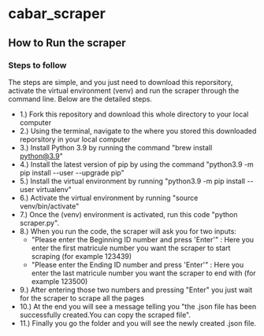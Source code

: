 # cabar_scraper
## How to Run the scraper
### Steps to follow
The steps are simple, and you just need to download this reporsitory, activate the virtual environment (venv) and run the scraper through the command line.
Below are the detailed steps.
- 1.) Fork this repository and download this whole directory to your local computer
- 2.) Using the terminal, navigate to the where you stored this downloaded reporsitory in your local computer
- 3.) Install Python 3.9 by running the command "brew install python@3.9"
- 4.) Install the latest version of pip by using the command "python3.9 -m pip install --user --upgrade pip"
- 5.) Install the virtual environment by running "python3.9 -m pip install --user virtualenv"
- 6.) Activate the virtual environment by running "source venv/bin/activate"
- 7.) Once the (venv) environment is activated, run this code "python scraper.py".
- 8.) When you run the code, the scraper will ask you for two inputs:
  - "Please enter the Beginning ID number and press 'Enter'" : Here you enter the first matricule number you want the scraper to start scraping (for example 123439)
  - "Please enter the Ending ID number and press 'Enter'" : Here you enter the last matricule number you want the scraper to end with (for example 123500)
- 9.) After entering those two numbers and pressing "Enter" you just wait for the scraper to scrape all the pages
- 10.) At the end you will see a message telling you "the .json file has been successfully created.You can copy the scraped file".
- 11.) Finally you go the folder and you will see the newly created .json file.
